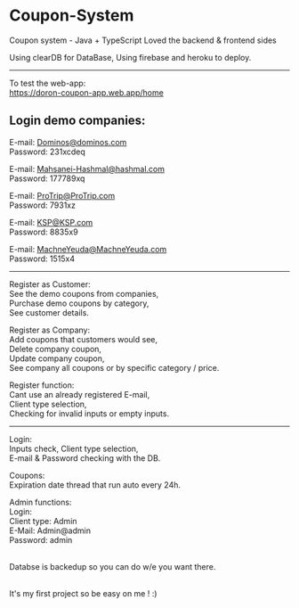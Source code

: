 
# Coupon-System
Coupon system - Java + TypeScript
Loved the backend & frontend sides

Using clearDB for DataBase, Using firebase and heroku to deploy.

-----------

To test the web-app: <br/>
https://doron-coupon-app.web.app/home

Login demo companies:
----------------------
E-mail: Dominos@dominos.com <br/>
Password: 231xcdeq

E-mail: Mahsanei-Hashmal@hashmal.com <br/>
Password: 177789xq

E-mail: ProTrip@ProTrip.com <br/>
Password: 7931xz

E-mail: KSP@KSP.com <br/>
Password: 8835x9

E-mail: MachneYeuda@MachneYeuda.com <br/>
Password: 1515x4
</br>

----------------------

Register as Customer: <br/>
See the demo coupons from companies, <br/>
Purchase demo coupons by category, <br/>
See customer details. <br/>

Register as Company: <br/>
Add coupons that customers would see, <br/>
Delete company coupon, <br/>
Update company coupon, <br/>
See company all coupons or by specific category / price. <br/>

Register function:<br/>
Cant use an already registered E-mail,<br/>
Client type selection,<br/>
Checking for invalid inputs or empty inputs.<br/>

----------------------

Login:<br/>
Inputs check,
Client type selection,<br/>
E-mail & Password checking with the DB.

Coupons:<br/>
Expiration date thread that run auto every 24h.
<br/>

Admin functions:<br/>
Login:<br/>
Client type: Admin<br/>
E-Mail: Admin@admin<br/>
Password: admin<br/>
<br/>

Databse is backedup so you can do w/e you want there.<br/>
<br/>

It's my first project so be easy on me ! :)
